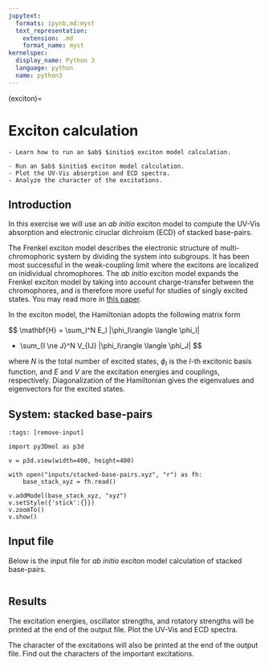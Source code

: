 ```yaml
---
jupytext:
  formats: ipynb,md:myst
  text_representation:
    extension: .md
    format_name: myst
kernelspec:
  display_name: Python 3
  language: python
  name: python3
---
```


(exciton)=

# Exciton calculation

```{objectives}
- Learn how to run an $ab$ $initio$ exciton model calculation.
```

```{keypoints}
- Run an $ab$ $initio$ exciton model calculation.
- Plot the UV-Vis absorption and ECD spectra.
- Analyze the character of the excitations.
```

## Introduction

In this exercise we will use an $ab$ $initio$ exciton model to compute
the UV-Vis absorption and electronic ciruclar dichroism (ECD) of 
stacked base-pairs.

The Frenkel exciton model describes the electronic structure of
multi-chromophoric system by dividing the system into subgroups.
It has been most successful in the weak-coupling limit where
the excitons are localized on inidividual chromophores.
The $ab$ $initio$ exciton model expands the Frenkel exciton model by
taking into account charge-transfer between the chromophores, and
is therefore more useful for studies of singly excited states. 
You may read more in [this paper](https://pubs.acs.org/doi/abs/10.1021/acs.jctc.7b00171).

In the exciton model, the Hamiltonian adopts the following matrix form

$$
\mathbf{H} = \sum_I^N E_I |\phi_I\rangle \langle \phi_I|
+ \sum_{I \ne J}^N V_{IJ} |\phi_I\rangle \langle \phi_J|
$$

where $N$ is the total number of excited states, $\phi_I$ is
the $I$-th excitonic basis function, and $E$ and $V$ are the 
excitation energies and couplings, respectively.
Diagonalization of the Hamiltonian gives the eigenvalues and
eigenvectors for the excited states.

## System: stacked base-pairs

```{code-cell} ipython3
:tags: [remove-input]

import py3Dmol as p3d

v = p3d.view(width=400, height=400)

with open("inputs/stacked-base-pairs.xyz", "r") as fh:
    base_stack_xyz = fh.read()

v.addModel(base_stack_xyz, "xyz")
v.setStyle({'stick':{}})
v.zoomTo()
v.show()
```

## Input file

Below is the input file for $ab$ $initio$ exciton model calculation of stacked
base-pairs.

```{literalinclude} inputs/stacked-base-pairs.inp
```

## Results

The excitation energies, oscillator strengths, and rotatory strengths will be
printed at the end of the output file. Plot the UV-Vis and ECD spectra.

The character of the excitations will also be printed at the end of the output
file. Find out the characters of the important excitations.
